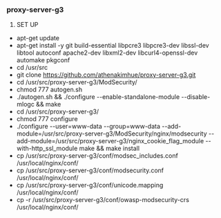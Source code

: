 ### proxy-server-g3
1.  SET UP
 - apt-get update
 - apt-get install -y git build-essential libpcre3 libpcre3-dev libssl-dev libtool autoconf apache2-dev libxml2-dev libcurl4-openssl-dev automake pkgconf
 - cd /usr/src
 - git clone https://github.com/athenakimhue/proxy-server-g3.git
 - cd /usr/src/proxy-server-g3/ModSecurity/
 - chmod 777 autogen.sh
 - ./autogen.sh  && ./configure --enable-standalone-module --disable-mlogc && make
 - cd /usr/src/proxy-server-g3/
 - chmod 777 configure
 - ./configure --user=www-data --group=www-data --add-module=/usr/src/proxy-server-g3/ModSecurity/nginx/modsecurity  --add-module=/usr/src/proxy-server-g3/nginx_cookie_flag_module --with-http_ssl_module
  make && make install
 - cp /usr/src/proxy-server-g3/conf/modsec_includes.conf /usr/local/nginx/conf/
 - cp /usr/src/proxy-server-g3/conf/modsecurity.conf /usr/local/nginx/conf/
 - cp /usr/src/proxy-server-g3/conf/unicode.mapping /usr/local/nginx/conf/
 - cp -r /usr/src/proxy-server-g3/conf/owasp-modsecurity-crs /usr/local/nginx/conf/


 
